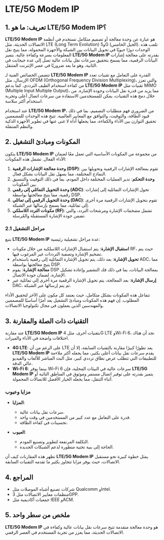 # LTE/5G Modem IP

## 1. تعريف: ما هو **LTE/5G Modem IP**؟
**LTE/5G Modem IP** هو عبارة عن وحدة معالجة أو تصميم متكامل تستخدم في أنظمة الاتصالات الحديثة، مثل LTE (Long Term Evolution) و5G (الجيل الخامس). تلعب هذه الوحدات دورًا حيويًا في تحويل البيانات بين الشبكة والأجهزة المحمولة، مما يتيح نقل المعلومات بسرعة وكفاءة عالية. يتميز **LTE/5G Modem IP** بقدرته على معالجة إشارات البيانات الرقمية، مما يسمح بتحقيق سرعات نقل بيانات عالية تصل إلى عدة جيجابت في الثانية، وهو ما يعد ضروريًا في عصر الإنترنت المتنقل.

تتضمن الخصائص الفنية لـ **LTE/5G Modem IP** القدرة على التعامل مع تقنيات تعدد الإرسال، مثل OFDM (Orthogonal Frequency Division Multiplexing)، والتي تعزز من كفاءة استخدام الطيف الترددي. كما يدعم **LTE/5G Modem IP** تقنيات مثل MIMO (Multiple Input Multiple Output)، مما يزيد من قدرة نقل البيانات وجودة الإشارة. من خلال دمج هذه التقنيات، يمكن للمستخدمين الاستفادة من سرعات اتصال أعلى وتجربة استخدام أكثر سلاسة.

عند استخدام **LTE/5G Modem IP**، من الضروري فهم متطلبات التصميم، بما في ذلك قيود الطاقة، والتوقيت، والتوافق مع المعايير العالمية. تتيح هذه الوحدات للمصممين تحقيق التوازن بين الأداء والكفاءة، مما يجعلها أداة لا غنى عنها في تطوير الأجهزة الذكية والنظم المتنقلة.

## 2. المكونات ومبادئ التشغيل
يتكون **LTE/5G Modem IP** من مجموعة من المكونات الأساسية التي تعمل معًا لضمان الأداء الفعال. تشمل هذه المكونات:

1. **وحدة معالجة الإشارات الرقمية (DSP)**: تقوم بمعالجة الإشارات الرقمية وتحويلها بين النماذج المختلفة، مما يسهل نقل البيانات بشكل فعال.
2. **وحدة التحكم**: تدير العمليات المختلفة داخل المودم، بما في ذلك التوقيت والتنسيق بين المكونات.
3. **وحدة التحويل التماثلي إلى رقمي (ADC)**: تحول الإشارات التماثلية إلى إشارات رقمية، مما يتيح معالجتها بواسطة DSP.
4. **وحدة التحويل الرقمي إلى تماثلي (DAC)**: تقوم بتحويل الإشارات الرقمية مرة أخرى إلى تماثلية، مما يسمح بإرسالها عبر الشبكة.
5. **مكونات التردد اللاسلكي (RF)**: تشمل مضخمات الإشارة ومرشحات التردد، والتي تضمن جودة الإشارة المستقبلة والمُرسلة.

### 2.1 مراحل التشغيل
يتبع **LTE/5G Modem IP** عدة مراحل تشغيلية رئيسية:

- **استقبال الإشارة**: يتم استقبال الإشارات اللاسلكية من خلال مكونات RF، حيث يتم تضخيم الإشارة وتصفية الترددات غير المرغوب فيها.
- **تحويل الإشارة**: بعد ذلك، يتم تحويل الإشارة التماثلية إلى رقمية باستخدام ADC، مما يتيح معالجتها بواسطة DSP.
- **معالجة الإشارة**: يقوم DSP بمعالجة البيانات، بما في ذلك فك التشفير وإعادة تشكيل الإشارة، لضمان جودة الاتصال.
- **إرسال الإشارة**: بعد المعالجة، يتم تحويل الإشارة الرقمية مرة أخرى إلى تماثلية عبر DAC، ثم يتم إرسالها عبر الشبكة.

تتفاعل هذه المكونات بشكل متكامل، حيث يعتمد كل مكون على الآخر لتحقيق الأداء المطلوب. إن فهم هذه المكونات ومبادئ التشغيل يعد أمرًا أساسيًا للمصممين والمهندسين الذين يعملون في مجال تكنولوجيا الاتصالات.

## 3. التقنيات ذات الصلة والمقارنة
عند مقارنة **LTE/5G Modem IP** بتقنيات أخرى، مثل 4G LTE وWi-Fi 6، نجد أن هناك اختلافات واضحة في الأداء والميزات. 

- **4G LTE**: على الرغم من أن LTE يعد تطورًا كبيرًا مقارنة بالتقنيات السابقة، إلا أن **LTE/5G Modem IP** يقدم سرعات نقل بيانات أعلى بكثير، مما يجعله أكثر ملاءمة للتطبيقات التي تتطلب عرض نطاق ترددي كبير، مثل البث المباشر للألعاب والفيديو عالي الدقة.
- **Wi-Fi 6**: بينما يوفر Wi-Fi 6 سرعات عالية في البيئات المحلية، فإن **LTE/5G Modem IP** يتميز بقدرته على توفير اتصال مستمر وموثوق في المناطق النائية أو أثناء التنقل، مما يجعله الخيار الأفضل للاتصالات المحمولة.

### مزايا وعيوب
- **المزايا**:
  - سرعات نقل بيانات عالية.
  - قدرة على التعامل مع عدد كبير من المستخدمين في وقت واحد.
  - تحسينات في كفاءة الطاقة.

- **العيوب**:
  - التكلفة المرتفعة لتطوير وتصنيع المودم.
  - الحاجة إلى بنية تحتية متطورة لدعم الشبكات الجديدة.

تظهر هذه المقارنات كيف أن **LTE/5G Modem IP** يمثل خطوة كبيرة نحو مستقبل الاتصالات، حيث يوفر مزايا تتجاوز بكثير ما تقدمه التقنيات السابقة.

## 4. المراجع
- شركات تصنيع أشباه الموصلات مثل Qualcomm وIntel.
- منظمات معايير الاتصالات مثل 3GPP.
- جمعيات أكاديمية مثل IEEE وACM.

## 5. ملخص من سطر واحد
**LTE/5G Modem IP** هو وحدة معالجة متقدمة تتيح سرعات نقل بيانات عالية وكفاءة في الاتصالات الحديثة، مما يعزز من تجربة المستخدم في العصر الرقمي.